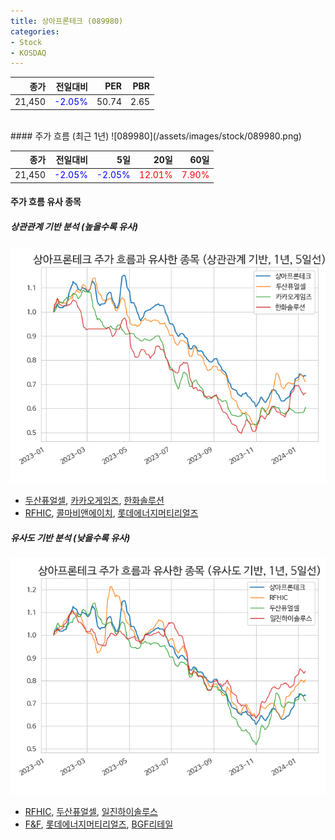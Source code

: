 ```yaml
---
title: 상아프론테크 (089980)
categories:
- Stock
- KOSDAQ
---
```


|종가|전일대비|PER|PBR|
|---:|-------:|--:|---:|
|21,450|<span style="color: blue">-2.05%</span>|50.74|2.65|

<!-- more -->
<br>
#### 주가 흐름 (최근 1년)
![089980](/assets/images/stock/089980.png)

|종가|전일대비|5일|20일|60일|
|---:|-------:|--:|---:|---:|
|21,450|<span style="color: blue">-2.05%</span>|<span style="color: blue">-2.05%</span>|<span style="color: red">12.01%</span>|<span style="color: red">7.90%</span>|

<!-- more -->

#### 주가 흐름 유사 종목

##### 상관관계 기반 분석 (높을수록 유사)
![089980](/assets/images/stock/089980_corr.png)
- [두산퓨얼셀](/336260/), [카카오게임즈](/293490/), [한화솔루션](/009830/)
- [RFHIC](/218410/), [콜마비앤에이치](/200130/), [롯데에너지머티리얼즈](/020150/)

##### 유사도 기반 분석 (낮을수록 유사)	
![089980](/assets/images/stock/089980_sim.png)
- [RFHIC](/218410/), [두산퓨얼셀](/336260/), [일진하이솔루스](/271940/)
- [F&F](/383220/), [롯데에너지머티리얼즈](/020150/), [BGF리테일](/282330/)